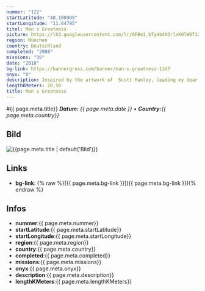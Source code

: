 ```yaml
---
nummer: "122"
startLatitude: "48.100909"
startLongitude: "11.64795"
titel: Man s Greatness
picture: https://lh3.googleusercontent.com/lr/AFBm1_bTgHb4XOrlxKOlW6T1Z2SHnHwszjH4wjDWtJQbfFnVsBynsl_WSM6-iG16kvrx-byVfGRj19XSFLFW6z9jmdil_ygwW3F2NbMiZamZqOnJEohljQyEyi2gibR4_zimhOO4zzBFugIvU92Ax0iXZgUniqhTRsKYAaYfhaYQEBhtetyV8zg8xJuu33cfv7GA0MZizNYtx4YT22qj5Z1yXWywM53DJg-6Ntb3R4qtlxnjaTmG9Gt5JuOhlThd6WXLyn_dO5kp40k46zjhECVgQvXa0WuaJToxcgvQUym04_PS7I0Os4FYn_xfbSHK7OKCKieYLWK6giXtpITRCeO5YxNQFbi4btfmO7dP3CxAZoB2EGojnfHBlrtHZ0HCJ730OGhO34m1m0NiQdHFoMXlZY2FQFpNaa1H0m9TvmYsVkNaCLYSUtrnKyCwpHVfAPpI6QV084l4STKCjaTw3qlrHQ4fFEqMEQ3ZaTWdh5bZiSaNa6VfYFUnsenr-C1nR0bsTTAtiVosPZIqQiwPPRcdyk8pyJwT2gTs2Khwy6_sjkiAyl_Gcz45MjT38SsgU0rSvBCyYwvsagf2VmeYoADcv9v8p_RyFOCM4Tz3G6nmxZNbHMIFAxS9X1TiJvZdH-2x2k0_VgiZTAb5wSPy4KuqHdiOChnAHhy11EgNmUiFPzmpFq4qYjApsyCcyqPrpQwT0PaqGePZ-Pl1vOgupxBQ0Ct5KeKraQit20OvZnGqcivqnneoB1i8Uwdq7MJQLC8H9ekTlq5toEDwLzAzu8xJIMsNcWrH5SV5nfNSlQjr3EymuAWsmJElH2VFyDzMfZUKEJhxVhwWod2YIKeZ8884Cj6ALyhJ4Cjcz_3a
region: München
country: Deutschland
completed: "2988"
missions: "36"
date: "2018"
bg-link: https://bannergress.com/banner/man-s-greatness-13d7
onyx: "0"
description: Inspired by the artwork of  Scott Manley, leading my dear fellows in a new area of Munich which they might not have visited before.
lengthKMeters: 20,50
title: Man s Greatness
---
```


#{{ page.meta.title}}
_**Datum:** {{ page.meta.date }} • **Country:**{{ page.meta.country}}_

## Bild
![{{page.meta.title | default('Bild')}}]({{page.meta.picture}})

## Links
- **bg-link**: {% raw %}[{{ page.meta.bg-link }}]({{ page.meta.bg-link }}){% endraw %}

## Infos
- **nummer**:{{ page.meta.nummer}}
- **startLatitude**:{{ page.meta.startLatitude}}
- **startLongitude**:{{ page.meta.startLongitude}}
- **region**:{{ page.meta.region}}
- **country**:{{ page.meta.country}}
- **completed**:{{ page.meta.completed}}
- **missions**:{{ page.meta.missions}}
- **onyx**:{{ page.meta.onyx}}
- **description**:{{ page.meta.description}}
- **lengthKMeters**:{{ page.meta.lengthKMeters}}

